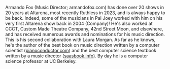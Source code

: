 Armando Fox (Music Director; armandofox.com) has done over 20 shows in
20 years at Altarena, most recently Ruthless in 2023, and is always
happy to be back.  Indeed, some of the musicians in Pal Joey worked
with him on his very first Altarena show back in 2004 (Company)!  He's
also worked at CCCT, Custom Made Theatre Company, 42nd Street Moon,
and elsewhere, and has received numerous awards and nominations for
his music direction.  This is his second collaboration with Laura
Morgan.  As far as he knows, he's the author of the best book on music
direction written by a computer scientist
([pianoconductor.com](pianoconductor.com)) and the best computer
science textbook written by a music director
([saasbook.info](www.saasbook.info)).  By day he is a
computer science professor at UC Berkeley.
